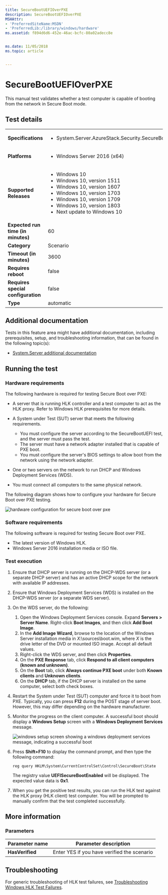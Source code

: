 ```yaml
---
title: SecureBootUEFIOverPXE
description: SecureBootUEFIOverPXE
MSHAttr:
- 'PreferredSiteName:MSDN'
- 'PreferredLib:/library/windows/hardware'
ms.assetid: f894d6d6-452e-46ac-bcfc-80a02adecc8e


ms.date: 11/05/2018
ms.topic: article


---
```


# <span id="p_hlk_test.b0ea1e01-f036-4a87-9b8d-bae338e56086"></span>SecureBootUEFIOverPXE


This manual test validates whether a test computer is capable of booting from the network in Secure Boot mode.

## Test details

|||
|---|---|
| **Specifications**  | <ul><li>System.Server.AzureStack.Security.SecureBootUEFIOverPXE</li></ul> |  
| **Platforms**   | <ul><li>Windows Server 2016 (x64)</li></ul> |
| **Supported Releases** | <ul><li>Windows 10</li><li>Windows 10, version 1511</li><li>Windows 10, version 1607</li><li>Windows 10, version 1703</li><li>Windows 10, version 1709</li><li>Windows 10, version 1803</li><li>Next update to Windows 10</li></ul> |
|**Expected run time (in minutes)**| 60 |
|**Category**| Scenario |
|**Timeout (in minutes)**| 3600 |
|**Requires reboot**| false |
|**Requires special configuration**| false |
|**Type**| automatic |



## <span id="Additional_documentation"></span><span id="additional_documentation"></span><span id="ADDITIONAL_DOCUMENTATION"></span>Additional documentation


Tests in this feature area might have additional documentation, including prerequisites, setup, and troubleshooting information, that can be found in the following topic(s):

-   [System.Server additional documentation](system-server-additional-documentation.md)

## <span id="Running_the_test"></span><span id="running_the_test"></span><span id="RUNNING_THE_TEST"></span>Running the test


### <span id="Hardware_requirements"></span><span id="hardware_requirements"></span><span id="HARDWARE_REQUIREMENTS"></span>**Hardware requirements**

The following hardware is required for testing Secure Boot over PXE:

-   A server that is running HLK controller and a test computer to act as the HLK proxy. Refer to Windows HLK prerequisites for more details.
-   A System under Test (SUT) server that meets the following requirements.

    -   You must configure the server according to the SecureBootUEFI test, and the server must pass the test.
    -   The server must have a network adapter installed that is capable of PXE boot.
    -   You must configure the server's BIOS settings to allow boot from the network using the network adapter.

-   One or two servers on the network to run DHCP and Windows Deployment Services (WDS).
-   You must connect all computers to the same physical network.

The following diagram shows how to configure your hardware for Secure Boot over PXE testing.

![hardware configuration for secure boot over pxe](images/secure-boot-over-pxe-1.png)

### <span id="Software_requirements"></span><span id="software_requirements"></span><span id="SOFTWARE_REQUIREMENTS"></span>**Software requirements**

The following software is required for testing Secure Boot over PXE.

-   The latest version of Windows HLK.
-   Windows Server 2016 installation media or ISO file.

### <span id="Test_execution"></span><span id="test_execution"></span><span id="TEST_EXECUTION"></span>**Test execution**

1.  Ensure that DHCP server is running on the DHCP-WDS server (or a separate DHCP server) and has an active DHCP scope for the network with available IP addresses.
2.  Ensure that Windows Deployment Services (WDS) is installed on the DHCP-WDS server (or a separate WDS server).
3.  On the WDS server, do the following:

    1.  Open the Windows Deployment Services console. Expand **Servers &gt; Server Name**. Right-click **Boot Images**, and then click **Add Boot Image**.
    2.  In the **Add Image Wizard**, browse to the location of the Windows Server installation media in *X*:\\sources\\boot.wim, where *X* is the drive letter of the DVD or mounted ISO image. Accept all default values.
    3.  Right-click the WDS server, and then click **Properties**.
    4.  On the **PXE Response** tab, click **Respond to all client computers (known and unknown)**.
    5.  On the **Boot** tab, click **Always continue PXE boot** under both **Known clients** and **Unknown clients**.
    6.  On the **DHCP** tab, if the DHCP server is installed on the same computer, select both check boxes.

4.  Restart the System under Test (SUT) computer and force it to boot from PXE. Typically, you can press **F12** during the POST stage of server boot. However, this may differ depending on the hardware manufacturer.
5.  Monitor the progress on the client computer. A successful boot should display a **Windows Setup** screen with a **Windows Deployment Services** message.

    ![windows setup screen showing a windows deployment services message, indicating a successful boot](images/secure-boot-over-pxe-2.png)

6.  Press **Shift+F10** to display the command prompt, and then type the following command:

    ``` syntax
    reg query HKLM\System\CurrentControlSet\Control\SecureBoot\State
    ```

    The registry value **UEFISecureBootEnabled** will be displayed. The expected value data is **0x1**.

7.  When you get the positive test results, you can run the HLK test against the HLK proxy (HLK client) test computer. You will be prompted to manually confirm that the test completed successfully.

## <span id="More_information"></span><span id="more_information"></span><span id="MORE_INFORMATION"></span>More information


### <span id="Parameters"></span><span id="parameters"></span><span id="PARAMETERS"></span>Parameters

| Parameter name  | Parameter description                       |
|-----------------|---------------------------------------------|
| **HasVerified** | Enter YES if you have verified the scenario |



## <span id="Troubleshooting"></span><span id="troubleshooting"></span><span id="TROUBLESHOOTING"></span>Troubleshooting


For generic troubleshooting of HLK test failures, see [Troubleshooting Windows HLK Test Failures](../user/troubleshooting-windows-hlk-test-failures.md).










